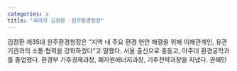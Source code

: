 ```yaml
---
categories: a
title: "새의자 김정환  원주환경청장"
---
```

김정환 제35대 원주환경청장은 “지역 내 주요 환경 현안 해결을 위해 이해관계인, 유관기관과의 소통·협력을 강화하겠다”고 말했다. 서울 출신으로 중동고, 아주대 환경공학과를 졸업했다. 환경부 기후경제과장, 폐자원에너지과장, 기후전략과장을 지냈다. 권혜민